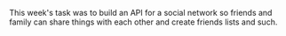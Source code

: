This week's task was to build an API for a social network so friends and family can share things with each other and create friends lists and such.